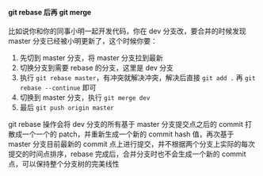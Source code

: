 #### git rebase 后再 git merge

比如说你和你的同事小明一起开发代码，你在 dev 分支改，要合并的时候发现 master 分支已经被小明更新了，这个时候你要：

1. 先切到 master 分支，将 master 分支拉到最新
2. 切换分支到需要 rebase 的分支，这里是 dev 分支
3. 执行 `git rebase master`，有冲突就解决冲突，解决后直接 `git add .` 再 `git rebase --continue` 即可
4. 切换到 master 分支，执行 `git merge dev`
5. 最后 `git push origin master`

git rebase 操作会将 dev 分支的所有基于 master 分支提交点之后的 commit 打散成一个一个的 patch，并重新生成一个新的 commit hash 值，再次基于 master 分支目前最新的 commit 点上进行提交，并不根据两个分支上实际的每次提交的时间点排序，rebase 完成后，合并分支时也不会生成一个新的 commit 点，可以保持整个分支树的完美线性

 

 

 

 

 

 